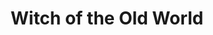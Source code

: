 --- 
title: "Witch of the Old World"
publishdate: "2019-2-26T16:48:46+02:00"
src: "https://365manga.net/manga/witch-of-the-old-world"
image: "https://data.365manga.net/images/thumbnails/30423-witch-of-the-old-world.jpg"
description: " A 64-page fantasy/sci-fi one-shot that ran in Afternoon. Winner of the Four Seasons Award but didn't get serialized."
---